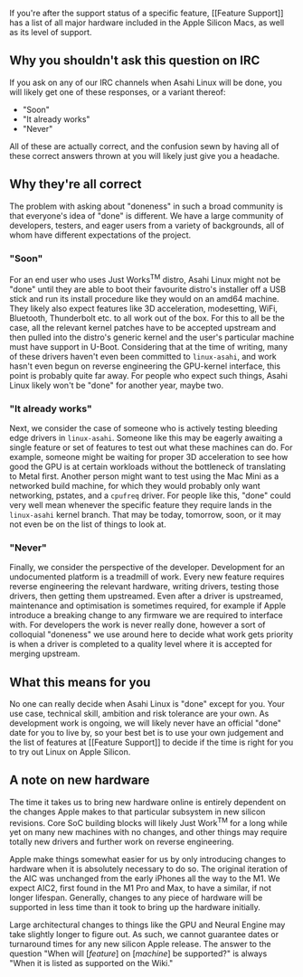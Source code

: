 If you're after the support status of a specific feature, [[Feature Support]] has a list of all major hardware included in the Apple Silicon Macs, as well as its level of support.

## Why you shouldn't ask this question on IRC

If you ask on any of our IRC channels when Asahi Linux will be done, you will likely get one of these responses, or a variant thereof:
* "Soon"
* "It already works"
* "Never"

All of these are actually correct, and the confusion sewn by having all of these correct answers thrown at you will likely just give you a headache.

## Why they're all correct
The problem with asking about "doneness" in such a broad community is that everyone's idea of "done" is different. We have a large community of developers, testers, and eager users from a variety of backgrounds, all of whom have different expectations of the project.


### "Soon"
For an end user who uses Just Works<sup>TM</sup> distro, Asahi Linux might not be "done" until they are able to boot their favourite distro's installer off a USB stick and run its install procedure like they would on an amd64 machine. They likely also expect features like 3D acceleration, modesetting, WiFi, Bluetooth, Thunderbolt etc. to all work out of the box. For this to all be the case, all the relevant kernel patches have to be accepted upstream and then pulled into the distro's generic kernel and the user's particular machine must have support in U-Boot. Considering that at the time of writing, many of these drivers haven't even been committed to `linux-asahi`, and work hasn't even begun on reverse engineering the GPU-kernel interface, this point is probably quite far away. For people who expect such things, Asahi Linux likely won't be "done" for another year, maybe two.


### "It already works"
Next, we consider the case of someone who is actively testing bleeding edge drivers in `linux-asahi`. Someone like this may be eagerly awaiting a single feature or set of features to test out what these machines can do. For example, someone might be waiting for proper 3D acceleration to see how good the GPU is at certain workloads without the bottleneck of translating to Metal first. Another person might want to test using the Mac Mini as a networked build machine, for which they would probably only want networking, pstates, and a `cpufreq` driver. For people like this, "done" could very well mean whenever the specific feature they require lands in the `linux-asahi` kernel branch. That may be today, tomorrow, soon, or it may not even be on the list of things to look at.


### "Never"
Finally, we consider the perspective of the developer. Development for an undocumented platform is a treadmill of work. Every new feature requires reverse engineering the relevant hardware, writing drivers, testing those drivers, then getting them upstreamed. Even after a driver is upstreamed, maintenance and optimisation is sometimes required, for example if Apple introduce a breaking change to any firmware we are required to interface with. For developers the work is never really done, however a sort of colloquial "doneness" we use around here to decide what work gets priority is when a driver is completed to a quality level where it is accepted for merging upstream.

## What this means for you
No one can really decide when Asahi Linux is "done" except for you. Your use case, technical skill, ambition and risk tolerance are your own. As development work is ongoing, we will likely never have an official "done" date for you to live by, so your best bet is to use your own judgement and the list of features at [[Feature Support]] to decide if the time is right for you to try out Linux on Apple Silicon.


## A note on new hardware
The time it takes us to bring new hardware online is entirely dependent on the changes Apple makes to that particular subsystem in new silicon revisions. Core SoC building blocks will likely Just Work<sup>TM</sup> for a long while yet on many new machines with no changes, and other things may require totally new drivers and further work on reverse engineering. 

Apple make things somewhat easier for us by only introducing changes to hardware when it is absolutely necessary to do so. The original iteration of the AIC was unchanged from the early iPhones all the way to the M1. We expect AIC2, first found in the M1 Pro and Max, to have a similar, if not longer lifespan. Generally, changes to any piece of hardware will be supported in less time than it took to bring up the hardware initially. 

Large architectural changes to things like the GPU and Neural Engine may take slightly longer to figure out. As such, we cannot guarantee dates or turnaround times for any new silicon Apple release. The answer to the question "When will [_feature_] on [_machine_] be supported?" is always "When it is listed as supported on the Wiki."